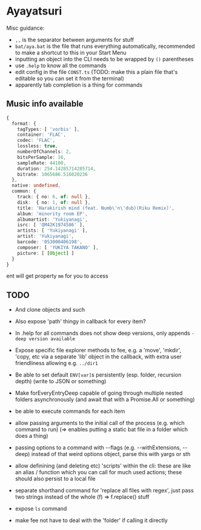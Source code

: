 # Ayayatsuri

Misc guidance:
- `,,` is the separator between arguments for stuff
- `bat/aya.bat` is the file that runs everything automatically, recommended to make a shortcut to this in your Start Menu
- inputting an object into the CLI needs to be wrapped by `()` parentheses
- use `.help` to know all the commands
- edit config in the file `CONST.ts` (TODO: make this a plain file that's editable so you can set it from the terminal)
- apparently tab completion is a thing for commands

## Music info available
```ts
{ 
  format: {
    tagTypes: [ 'vorbis' ],
    container: 'FLAC',
    codec: 'FLAC',
    lossless: true,
    numberOfChannels: 2,
    bitsPerSample: 16,
    sampleRate: 44100,
    duration: 254.14285714285714,
    bitrate: 1065686.516020236 
  },
  native: undefined,
  common: { 
    track: { no: 6, of: null },
    disk:  { no: 1, of: null },
    title: 'Harakirish mind (feat. Numb\'n\'dub)(Riku Remix)',
    album: 'minority room EP',
    albumartist: 'Yukiyanagi',
    isrc: [ 'QM42K1974586' ],
    artists: [ 'Yukiyanagi' ],
    artist: 'Yukiyanagi',
    barcode: '053000406198',
    composer: [ 'YUKIYA TAKANO' ],
    picture: [ [Object] ] 
  } 
}
```
ent will get property `mm` for you to access

## TODO
- And clone objects and such
- Also expose 'path' thingy in callback for every item?
- In .help for all commands does not show deep versions, only appends `-deep version available`
- Expose specific file explorer methods to fee, e.g. a 'move', 'mkdir', 'copy, etc via a separate 'lib' object in the callback, with extra user friendliness allowing e.g. `../dir1`
- Be able to set default `ENV[var]`s persistently (esp. folder, recursion depth) (write to JSON or something)
- Make forEveryEntryDeep capable of going through multiple nested folders asynchronously (and await that with a Promise.All or something)

- be able to execute commands for each item
- allow passing arguments to the initial call of the process (e.g. which command to run) (=> enables putting a static bat file in a folder which does a thing)
- passing options to a command with --flags (e.g. --withExtensions, --deep) instead of that weird options object, parse this with yargs or sth
- allow definining (and deleting etc) 'scripts' within the cli: these are like an alias / function which you can call for much used actions; these should also persist to a local file
- separate shorthand command for 'replace all files with regex', just pass two strings instead of the whole (f) => f.replace() stuff
- expose `ls` command
- make fee not have to deal with the 'folder' if calling it directly